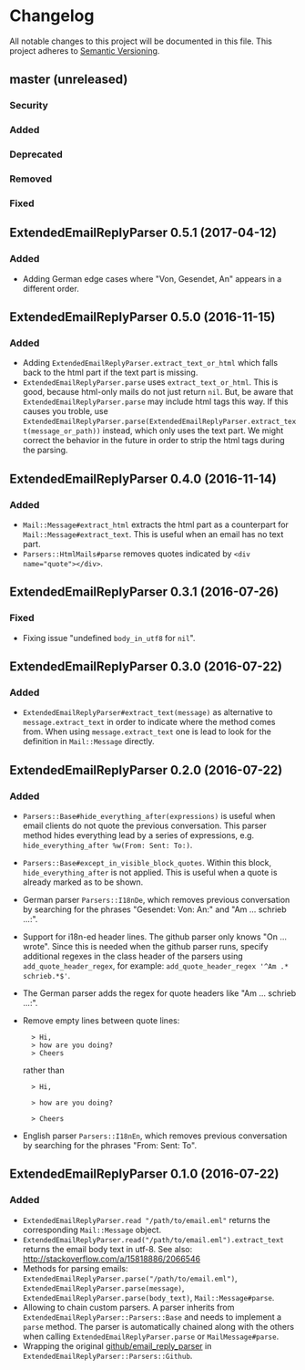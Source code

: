 # Changelog

All notable changes to this project will be documented in this file.
This project adheres to [Semantic Versioning](http://semver.org/).

## master (unreleased)
### Security
### Added
### Deprecated
### Removed
### Fixed

## ExtendedEmailReplyParser 0.5.1 (2017-04-12)
### Added
- Adding German edge cases where "Von, Gesendet, An" appears in a different order.

## ExtendedEmailReplyParser 0.5.0 (2016-11-15)
### Added
- Adding `ExtendedEmailReplyParser.extract_text_or_html` which falls back to the html part if the text part is missing.
- `ExtendedEmailReplyParser.parse` uses `extract_text_or_html`. This is good, because html-only mails do not just return `nil`. But, be aware that `ExtendedEmailReplyParser.parse` may include html tags this way. If this causes you troble, use `ExtendedEmailReplyParser.parse(ExtendedEmailReplyParser.extract_text(message_or_path))` instead, which only uses the text part. We might correct the behavior in the future in order to strip the html tags during the parsing.

## ExtendedEmailReplyParser 0.4.0 (2016-11-14)
### Added
- `Mail::Message#extract_html` extracts the html part as a counterpart for `Mail::Message#extract_text`. This is useful when an email has no text part.
- `Parsers::HtmlMails#parse` removes quotes indicated by `<div name="quote"></div>`.

## ExtendedEmailReplyParser 0.3.1 (2016-07-26)
### Fixed
- Fixing issue "undefined `body_in_utf8` for `nil`".

## ExtendedEmailReplyParser 0.3.0 (2016-07-22)
### Added
- `ExtendedEmailReplyParser#extract_text(message)` as alternative to `message.extract_text` in order to indicate where the method comes from. When using `message.extract_text` one is lead to look for the definition in `Mail::Message` directly.

## ExtendedEmailReplyParser 0.2.0 (2016-07-22)
### Added
- `Parsers::Base#hide_everything_after(expressions)` is useful when email clients do not quote the previous conversation. This parser method hides everything lead by a series of expressions, e.g. `hide_everything_after %w(From: Sent: To:)`.
- `Parsers::Base#except_in_visible_block_quotes`. Within this block, `hide_everything_after` is not applied. This is useful when a quote is already marked as to be shown.
- German parser `Parsers::I18nDe`, which removes previous conversation by searching for the phrases "Gesendet: Von: An:" and "Am ... schrieb ...:".
- Support for i18n-ed header lines. The github parser only knows "On ... wrote". Since this is needed when the github parser runs, specify additional regexes in the class header of the parsers using `add_quote_header_regex`, for example: `add_quote_header_regex '^Am .* schrieb.*$'`.
- The German parser adds the regex for quote headers like "Am ... schrieb ...:".
- Remove empty lines between quote lines:

        > Hi,
        > how are you doing?
        > Cheers

  rather than

        > Hi,

        > how are you doing?

        > Cheers
- English parser `Parsers::I18nEn`, which removes previous conversation by searching for the phrases "From: Sent: To".

## ExtendedEmailReplyParser 0.1.0 (2016-07-22)
### Added
- `ExtendedEmailReplyParser.read "/path/to/email.eml"` returns the corresponding `Mail::Message` object.
- `ExtendedEmailReplyParser.read("/path/to/email.eml").extract_text` returns the email body text in utf-8. See also: http://stackoverflow.com/a/15818886/2066546
- Methods for parsing emails: `ExtendedEmailReplyParser.parse("/path/to/email.eml")`, `ExtendedEmailReplyParser.parse(message)`, `ExtendedEmailReplyParser.parse(body_text)`, `Mail::Message#parse`.
- Allowing to chain custom parsers. A parser inherits from `ExtendedEmailReplyParser::Parsers::Base` and needs to implement a `parse` method. The parser is automatically chained along with the others when calling `ExtendedEmailReplyParser.parse` or `MailMessage#parse`.
- Wrapping the original [github/email_reply_parser](https://github.com/github/email_reply_parser) in `ExtendedEmailReplyParser::Parsers::Github`.
